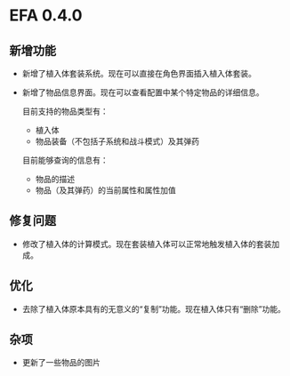 # EFA 0.4.0

## 新增功能

- 新增了植入体套装系统。现在可以直接在角色界面插入植入体套装。
- 新增了物品信息界面。现在可以查看配置中某个特定物品的详细信息。

  目前支持的物品类型有：
  - 植入体
  - 物品装备（不包括子系统和战斗模式）及其弹药
  
  目前能够查询的信息有：
  - 物品的描述
  - 物品（及其弹药）的当前属性和属性加值

## 修复问题

- 修改了植入体的计算模式。现在套装植入体可以正常地触发植入体的套装加成。

## 优化

- 去除了植入体原本具有的无意义的“复制”功能。现在植入体只有“删除”功能。

## 杂项

- 更新了一些物品的图片
